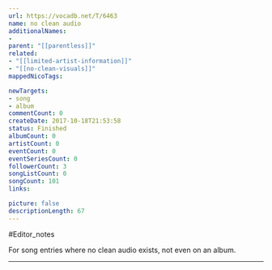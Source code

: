 ```yaml
---
url: https://vocadb.net/T/6463
name: no clean audio
additionalNames: 
- 
parent: "[[parentless]]"
related:
- "[[limited-artist-information]]"
- "[[no-clean-visuals]]"
mappedNicoTags:

newTargets:
- song
- album
commentCount: 0
createDate: 2017-10-18T21:53:58
status: Finished
albumCount: 0
artistCount: 0
eventCount: 0
eventSeriesCount: 0
followerCount: 3
songListCount: 0
songCount: 101
links: 

picture: false
descriptionLength: 67
---
```


#Editor_notes

For song entries where no clean audio exists, not even on an album.

---

